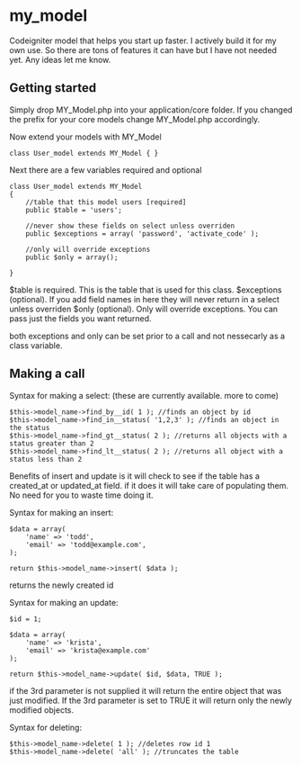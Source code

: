 my_model
========

Codeigniter model that helps you start up faster. I actively build it for my own use. 
So there are tons of features it can have but I have not needed yet. Any ideas let me know.


Getting started
---------------

Simply drop MY_Model.php into your application/core folder. 
If you changed the prefix for your core models change MY_Model.php accordingly.

Now extend your models with MY_Model

```
class User_model extends MY_Model { }
```

Next there are a few variables required and optional
```
class User_model extends MY_Model
{
	//table that this model users [required]
	public $table = 'users';

	//never show these fields on select unless overriden
	public $exceptions = array( 'password', 'activate_code' );

	//only will override exceptions
	public $only = array();	
	
}
```

$table is required. This is the table that is used for this class.
$exceptions (optional). If you add field names in here they will never return in a select unless overriden
$only (optional). Only will override exceptions. You can pass just the fields you want returned. 

both exceptions and only can be set prior to a call and not nessecarly as a class variable.

Making a call
-------------

Syntax for making a select:
(these are currently available. more to come)
```
$this->model_name->find_by__id( 1 ); //finds an object by id
$this->model_name->find_in__status( '1,2,3' ); //finds an object in the status
$this->model_name->find_gt__status( 2 ); //returns all objects with a status greater than 2
$this->model_name->find_lt__status( 2 ); //returns all object with a status less than 2
```

Benefits of insert and update is it will check to see if the table has a created_at or updated_at field.
if it does it will take care of populating them. No need for you to waste time doing it.

Syntax for making an insert:
```
$data = array(
	'name' => 'todd',
	'email' => 'todd@example.com',
);

return $this->model_name->insert( $data );
```
returns the newly created id

Syntax for making an update:
```
$id = 1;

$data = array(
	'name' => 'krista',
	'email' => 'krista@example.com'
);

return $this->model_name->update( $id, $data, TRUE );
```

if the 3rd parameter is not supplied it will return the entire object that was just modified.
If the 3rd parameter is set to TRUE it will return only the newly modified objects.

Syntax for deleting:
```
$this->model_name->delete( 1 ); //deletes row id 1
$this->model_name->delete( 'all' ); //truncates the table
```








